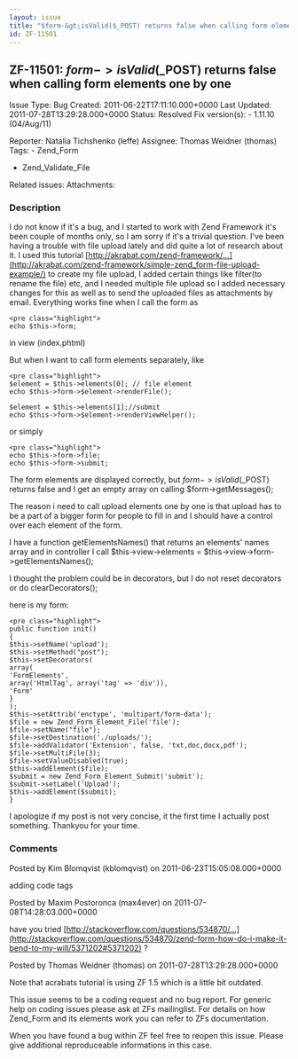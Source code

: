 ```yaml
---
layout: issue
title: "$form-&gt;isValid($_POST) returns false when calling form elements one by one"
id: ZF-11501
---
```


ZF-11501: $form->isValid($\_POST) returns false when calling form elements one by one
-------------------------------------------------------------------------------------

 Issue Type: Bug Created: 2011-06-22T17:11:10.000+0000 Last Updated: 2011-07-28T13:29:28.000+0000 Status: Resolved Fix version(s): - 1.11.10 (04/Aug/11)
 
 Reporter:  Natalia Tichshenko (leffe)  Assignee:  Thomas Weidner (thomas)  Tags: - Zend\_Form
- Zend\_Validate\_File
 
 Related issues: 
 Attachments: 
### Description

I do not know if it's a bug, and I started to work with Zend Framework it's been couple of months only, so I am sorry if it's a trivial question. I've been having a trouble with file upload lately and did quite a lot of research about it. I used this tutorial [http://akrabat.com/zend-framework/…](http://akrabat.com/zend-framework/simple-zend_form-file-upload-example/) to create my file upload, I added certain things like filter(to rename the file) etc, and I needed multiple file upload so I added necessary changes for this as well as to send the uploaded files as attachments by email. Everything works fine when I call the form as

 
    <pre class="highlight"> 
    echo $this->form;


in view (index.phtml)

But when I want to call form elements separately, like

 
    <pre class="highlight">
    $element = $this->elements[0]; // file element
    echo $this->form->$element->renderFile();
    
    $element = $this->elements[1];//submit
    echo $this->form->$element->renderViewHelper();


or simply

 
    <pre class="highlight">
    echo $this->form->file;
    echo $this->form->submit;


The form elements are displayed correctly, but $form->isValid($\_POST) returns false and I get an empty array on calling $form->getMessages();

The reason i need to call upload elements one by one is that upload has to be a part of a bigger form for people to fill in and I should have a control over each element of the form.

I have a function getElementsNames() that returns an elements' names array and in controller I call $this->view->elements = $this->view->form->getElementsNames();

I thought the problem could be in decorators, but I do not reset decorators or do clearDecorators();

here is my form:

 
    <pre class="highlight">
    public function init() 
    {         
    $this->setName('upload');
    $this->setMethod("post");
    $this->setDecorators(
    array(
    'FormElements',
    array('HtmlTag', array('tag' => 'div')),
    'Form'
    }
    );
    $this->setAttrib('enctype', 'multipart/form-data');
    $file = new Zend_Form_Element_File('file');
    $file->setName("file");
    $file->setDestination('./uploads/');
    $file->addValidator('Extension', false, 'txt,doc,docx,pdf');
    $file->setMultiFile(3);
    $file->setValueDisabled(true);
    $this->addElement($file);
    $submit = new Zend_Form_Element_Submit('submit');
    $submit->setLabel('Upload');
    $this->addElement($submit);
    }


I apologize if my post is not very concise, it the first time I actually post something. Thankyou for your time.

 

 

### Comments

Posted by Kim Blomqvist (kblomqvist) on 2011-06-23T15:05:08.000+0000

adding code tags

 

 

Posted by Maxim Postoronca (max4ever) on 2011-07-08T14:28:03.000+0000

have you tried [http://stackoverflow.com/questions/534870/…](http://stackoverflow.com/questions/534870/zend-form-how-do-i-make-it-bend-to-my-will/5371202#5371202) ?

 

 

Posted by Thomas Weidner (thomas) on 2011-07-28T13:29:28.000+0000

Note that acrabats tutorial is using ZF 1.5 which is a little bit outdated.

This issue seems to be a coding request and no bug report. For generic help on coding issues please ask at ZFs mailinglist. For details on how Zend\_Form and its elements work you can refer to ZFs documentation.

When you have found a bug within ZF feel free to reopen this issue. Please give additional reproduceable informations in this case.

 

 